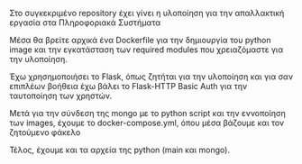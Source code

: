 Στο συγκεκριμένο repository έχει γίνει η υλοποίηση για την απαλλακτική εργασία στα Πληροφοριακά Συστήματα 

Μέσα θα βρείτε αρχικά ένα Dockerfile για την δημιουργία του python image και την εγκατάσταση των required modules που χρειαζόμαστε για την υλοποίηση. 

Έχω χρησημοποιήσει το Flask, όπως ζητήται για την υλοποίηση και για σαν επιπλέων βοήθεια έχω βάλει το Flask-HTTP Basic Auth για την ταυτοποίηση των χρηστών. 

Μετά για την σύνδεση της mongo με το python script και την εννοποίηση των images, έχουμε το docker-compose.yml, όπου μέσα βάζουμε και τον ζητούμενο φάκελο 

Τέλος, έχουμε και τα αρχεία της python (main και mongo).